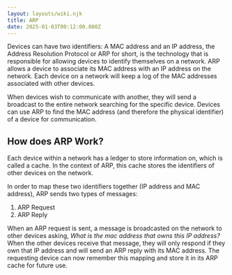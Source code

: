 ```yaml
---
layout: layouts/wiki.njk
title: ARP
date: 2025-01-03T00:12:00.000Z
---
```

Devices can have two identifiers: A MAC address and an IP address, the Address Resolution Protocol or ARP for short, is the technology that is responsible for allowing devices to identify themselves on a network. ARP allows a device to associate its MAC address with an IP address on the network. Each device on a network will keep a log of the MAC addresses associated with other devices.

When devices wish to communicate with another, they will send a broadcast to the entire network searching for the specific device. Devices can use ARP to find the MAC address (and therefore the physical identifier) of a device for communication.

## How does ARP Work?

Each device within a network has a ledger to store information on, which is called a cache. In the context of ARP, this cache stores the identifiers of other devices on the network.

In order to map these two identifiers together (IP address and MAC address), ARP sends two types of messages:
1. ARP Request
2. ARP Reply

When an ARP request is sent, a message is broadcasted on the network to other devices asking, *What is the mac address that owns this IP address?* When the other devices receive that message, they will only respond if they own that IP address and will send an ARP reply with its MAC address. The requesting device can now remember this mapping and store it in its ARP cache for future use.
